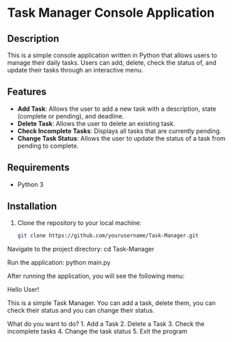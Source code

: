 # Task Manager Console Application

## Description
This is a simple console application written in Python that allows users to manage their daily tasks. Users can add, delete, check the status of, and update their tasks through an interactive menu.

## Features
- **Add Task**: Allows the user to add a new task with a description, state (complete or pending), and deadline.
- **Delete Task**: Allows the user to delete an existing task.
- **Check Incomplete Tasks**: Displays all tasks that are currently pending.
- **Change Task Status**: Allows the user to update the status of a task from pending to complete.

## Requirements
- Python 3

## Installation
1. Clone the repository to your local machine:
   ```sh
   git clone https://github.com/yourusername/Task-Manager.git

Navigate to the project directory:
    cd Task-Manager

Run the application:
    python main.py

After running the application, you will see the following menu:

Hello User!

This is a simple Task Manager.
You can add a task, delete them, you can check their status and you can change their status.

What do you want to do?
    1. Add a Task
    2. Delete a Task
    3. Check the incomplete tasks
    4. Change the task status
    5. Exit the program

